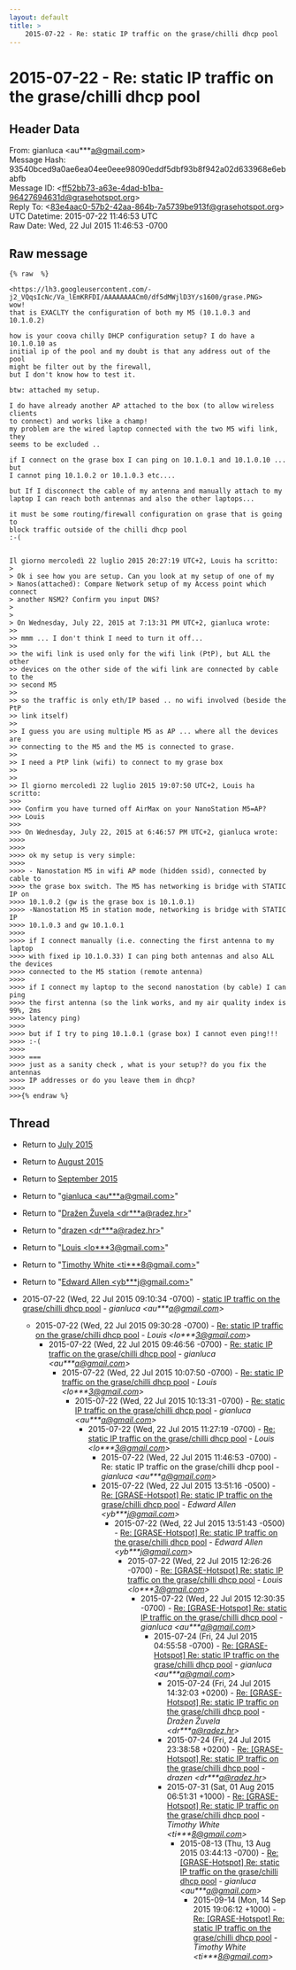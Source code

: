```yaml
---
layout: default
title: >
    2015-07-22 - Re: static IP traffic on the grase/chilli dhcp pool
---
```


# 2015-07-22 - Re: static IP traffic on the grase/chilli dhcp pool

## Header Data

From: gianluca \<au***a@gmail.com\><br>
Message Hash: 93540bced9a0ae6ea04ee0eee98090eddf5dbf93b8f942a02d633968e6ebabfb<br>
Message ID: \<ff52bb73-a63e-4dad-b1ba-96427694631d@grasehotspot.org\><br>
Reply To: \<83e4aac0-57b2-42aa-864b-7a5739be913f@grasehotspot.org\><br>
UTC Datetime: 2015-07-22 11:46:53 UTC<br>
Raw Date: Wed, 22 Jul 2015 11:46:53 -0700<br>

## Raw message

```
{% raw  %}

<https://lh3.googleusercontent.com/-j2_VQqsIcNc/Va_lEmKRFDI/AAAAAAAACm0/df5dMWjlD3Y/s1600/grase.PNG>
wow! 
that is EXACLTY the configuration of both my M5 (10.1.0.3 and 10.1.0.2)

how is your coova chilly DHCP configuration setup? I do have a 10.1.0.10 as 
initial ip of the pool and my doubt is that any address out of the pool 
might be filter out by the firewall,
but I don't know how to test it.

btw: attached my setup.

I do have already another AP attached to the box (to allow wireless clients 
to connect) and works like a champ!
my problem are the wired laptop connected with the two M5 wifi link, they 
seems to be excluded .. 

if I connect on the grase box I can ping on 10.1.0.1 and 10.1.0.10 ... but 
I cannot ping 10.1.0.2 or 10.1.0.3 etc....

but If I disconnect the cable of my antenna and manually attach to my 
laptop I can reach both antennas and also the other laptops...

it must be some routing/firewall configuration on grase that is going to 
block traffic outside of the chilli dhcp pool
:-(


Il giorno mercoledì 22 luglio 2015 20:27:19 UTC+2, Louis ha scritto:
>
> Ok i see how you are setup. Can you look at my setup of one of my 
> Nanos(attached): Compare Network setup of my Access point which connect 
> another NSM2? Confirm you input DNS?
>
>
> On Wednesday, July 22, 2015 at 7:13:31 PM UTC+2, gianluca wrote:
>>
>> mmm ... I don't think I need to turn it off...
>>
>> the wifi link is used only for the wifi link (PtP), but ALL the other 
>> devices on the other side of the wifi link are connected by cable to the 
>> second M5
>>
>> so the traffic is only eth/IP based .. no wifi involved (beside the PtP 
>> link itself)
>>
>> I guess you are using multiple M5 as AP ... where all the devices are 
>> connecting to the M5 and the M5 is connected to grase.
>>
>> I need a PtP link (wifi) to connect to my grase box
>>
>>
>> Il giorno mercoledì 22 luglio 2015 19:07:50 UTC+2, Louis ha scritto:
>>>
>>> Confirm you have turned off AirMax on your NanoStation M5=AP? 
>>> Louis
>>>
>>> On Wednesday, July 22, 2015 at 6:46:57 PM UTC+2, gianluca wrote:
>>>>
>>>>
>>>> ok my setup is very simple:
>>>>
>>>> - Nanostation M5 in wifi AP mode (hidden ssid), connected by cable to 
>>>> the grase box switch. The M5 has networking is bridge with STATIC IP on 
>>>> 10.1.0.2 (gw is the grase box is 10.1.0.1)
>>>> -Nanostation M5 in station mode, networking is bridge with STATIC IP 
>>>> 10.1.0.3 and gw 10.1.0.1
>>>>
>>>> if I connect manually (i.e. connecting the first antenna to my laptop 
>>>> with fixed ip 10.1.0.33) I can ping both antennas and also ALL the devices 
>>>> connected to the M5 station (remote antenna)
>>>>
>>>> if I connect my laptop to the second nanostation (by cable) I can ping 
>>>> the first antenna (so the link works, and my air quality index is 99%, 2ms 
>>>> latency ping)
>>>>
>>>> but if I try to ping 10.1.0.1 (grase box) I cannot even ping!!!
>>>> :-(
>>>>
>>>> ===
>>>> just as a sanity check , what is your setup?? do you fix the antennas 
>>>> IP addresses or do you leave them in dhcp?
>>>>
>>>{% endraw %}
```

## Thread

+ Return to [July 2015](/archive/2015/07)
+ Return to [August 2015](/archive/2015/08)
+ Return to [September 2015](/archive/2015/09)

+ Return to "[gianluca <au***a<span>@</span>gmail.com>](/authors/au___a_at_gmail_com)"
+ Return to "[Dražen Žuvela <dr***a<span>@</span>radez.hr>](/authors/dr___a_at_radez_hr)"
+ Return to "[drazen <dr***a<span>@</span>radez.hr>](/authors/dr___a_at_radez_hr)"
+ Return to "[Louis <lo***3<span>@</span>gmail.com>](/authors/lo___3_at_gmail_com)"
+ Return to "[Timothy White <ti***8<span>@</span>gmail.com>](/authors/ti___8_at_gmail_com)"
+ Return to "[Edward Allen <yb***j<span>@</span>gmail.com>](/authors/yb___j_at_gmail_com)"

+ 2015-07-22 (Wed, 22 Jul 2015 09:10:34 -0700) - [static IP traffic on the grase/chilli dhcp pool](/archive/2015/07/edc0de5c582f95869458696ffd61f4eb05288b5582ad1ebd79c59e582c7a0ee0) - _gianluca \<au***a@gmail.com\>_
  + 2015-07-22 (Wed, 22 Jul 2015 09:30:28 -0700) - [Re: static IP traffic on the grase/chilli dhcp pool](/archive/2015/07/85b7e92046164310010504beb26bd306209a6a1339994c7b5a89f86734342940) - _Louis \<lo***3@gmail.com\>_
    + 2015-07-22 (Wed, 22 Jul 2015 09:46:56 -0700) - [Re: static IP traffic on the grase/chilli dhcp pool](/archive/2015/07/f4ed5757d02579cf1a2b7899efe1fe7e45fc909063313fc573c07e079036fffc) - _gianluca \<au***a@gmail.com\>_
      + 2015-07-22 (Wed, 22 Jul 2015 10:07:50 -0700) - [Re: static IP traffic on the grase/chilli dhcp pool](/archive/2015/07/d69eadf57502400bbe356817368e66d3df6bce7bafa6d023799cede295498414) - _Louis \<lo***3@gmail.com\>_
        + 2015-07-22 (Wed, 22 Jul 2015 10:13:31 -0700) - [Re: static IP traffic on the grase/chilli dhcp pool](/archive/2015/07/a551ecb48095ad1f08ce632b8c1c276084dfa0de3150aba7ee8b781668b92efb) - _gianluca \<au***a@gmail.com\>_
          + 2015-07-22 (Wed, 22 Jul 2015 11:27:19 -0700) - [Re: static IP traffic on the grase/chilli dhcp pool](/archive/2015/07/e589d18f9a39830da601c1a88fb3aa41d1c87f0d4240dcff64ff5fc15f987525) - _Louis \<lo***3@gmail.com\>_
            + 2015-07-22 (Wed, 22 Jul 2015 11:46:53 -0700) - Re: static IP traffic on the grase/chilli dhcp pool - _gianluca \<au***a@gmail.com\>_
            + 2015-07-22 (Wed, 22 Jul 2015 13:51:16 -0500) - [Re: [GRASE-Hotspot] Re: static IP traffic on the grase/chilli dhcp pool](/archive/2015/07/ac945baeff180491698ef2adbde143560a262b3888adb4fd97c96e23c3284133) - _Edward Allen \<yb***j@gmail.com\>_
              + 2015-07-22 (Wed, 22 Jul 2015 13:51:43 -0500) - [Re: [GRASE-Hotspot] Re: static IP traffic on the grase/chilli dhcp pool](/archive/2015/07/ad6d364d1579eb77114a68eb230e0b98f685d343232c7f91c23e11b34b65d590) - _Edward Allen \<yb***j@gmail.com\>_
                + 2015-07-22 (Wed, 22 Jul 2015 12:26:26 -0700) - [Re: [GRASE-Hotspot] Re: static IP traffic on the grase/chilli dhcp pool](/archive/2015/07/c9289bfe3c09ba4fc261bb97651d50cdffa360af6c9fad43be94040f7b426ac9) - _Louis \<lo***3@gmail.com\>_
                  + 2015-07-22 (Wed, 22 Jul 2015 12:30:35 -0700) - [Re: [GRASE-Hotspot] Re: static IP traffic on the grase/chilli dhcp pool](/archive/2015/07/285cbe5389c98a518cdc3027fc3be188dfae510bf75524943fa10498884ed252) - _gianluca \<au***a@gmail.com\>_
                    + 2015-07-24 (Fri, 24 Jul 2015 04:55:58 -0700) - [Re: [GRASE-Hotspot] Re: static IP traffic on the grase/chilli dhcp pool](/archive/2015/07/7760d7d8ffa35fbbaa169bc3a67669c4f5a97e580b39969cee162b442f354570) - _gianluca \<au***a@gmail.com\>_
                      + 2015-07-24 (Fri, 24 Jul 2015 14:32:03 +0200) - [Re: [GRASE-Hotspot] Re: static IP traffic on the grase/chilli dhcp pool](/archive/2015/07/ddc47a7fe302afa8b1e55851272b9ef2e25577c7df69964a2a56ed8afa1bd5a6) - _Dražen Žuvela \<dr***a@radez.hr\>_
                      + 2015-07-24 (Fri, 24 Jul 2015 23:38:58 +0200) - [Re: [GRASE-Hotspot] Re: static IP traffic on the grase/chilli dhcp pool](/archive/2015/07/09e47b15049d11071fbee58db297734428f614c7ece934ea9bca13bc78265f99) - _drazen \<dr***a@radez.hr\>_
                      + 2015-07-31 (Sat, 01 Aug 2015 06:51:31 +1000) - [Re: [GRASE-Hotspot] Re: static IP traffic on the grase/chilli dhcp pool](/archive/2015/07/4b70833318c1221bbc8050552f5b9cacc69926c810590894a03ea6d7d79462ea) - _Timothy White \<ti***8@gmail.com\>_
                        + 2015-08-13 (Thu, 13 Aug 2015 03:44:13 -0700) - [Re: [GRASE-Hotspot] Re: static IP traffic on the grase/chilli dhcp pool](/archive/2015/08/f4f4413ad8bbeb7fc92f250e61e5f652de0ff10da63d0dd461caf5025cda82db) - _gianluca \<au***a@gmail.com\>_
                          + 2015-09-14 (Mon, 14 Sep 2015 19:06:12 +1000) - [Re: [GRASE-Hotspot] Re: static IP traffic on the grase/chilli dhcp pool](/archive/2015/09/2748b6909f1075f1e5c8c7ab8b95eeac32a8d57ae0b580b01c4f26a109d4aa0d) - _Timothy White \<ti***8@gmail.com\>_

